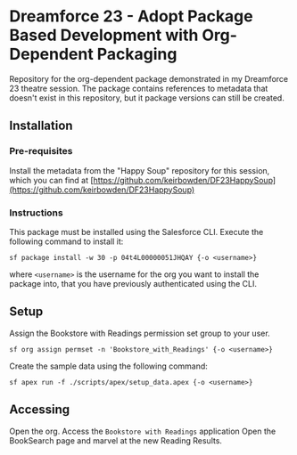 # Dreamforce 23 - Adopt Package Based Development with Org-Dependent Packaging

Repository for the org-dependent package demonstrated in my Dreamforce 23 theatre session.
The package contains references to metadata that doesn't exist in this repository, but it package versions can still be created. 

## Installation

### Pre-requisites

Install the metadata from the "Happy Soup" repository for this session, which you can find at [https://github.com/keirbowden/DF23HappySoup](https://github.com/keirbowden/DF23HappySoup)

### Instructions

This package must be installed using the Salesforce CLI. Execute the following command to install it:

`sf package install -w 30 -p 04t4L00000051JHQAY {-o <username>}`

where `<username>` is the username for the org you want to install the package into, that you have previously authenticated using the CLI.

## Setup

Assign the Bookstore with Readings permission set group to your user.

`sf org assign permset -n 'Bookstore_with_Readings' {-o <username>}`

Create the sample data using the following command:

`sf apex run -f ./scripts/apex/setup_data.apex {-o <username>}`

## Accessing

Open the org.
Access the `Bookstore with Readings` application 
Open the BookSearch page and marvel at the new Reading Results.
